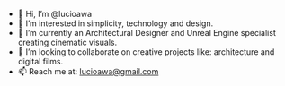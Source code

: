 - 👋 Hi, I’m @lucioawa
- 👀 I’m interested in simplicity, technology and design.
- 🌱 I’m currently an Architectural Designer and Unreal Engine specialist creating cinematic visuals.
- 💞️ I’m looking to collaborate on creative projects like: architecture and digital films.
- 📫 Reach me at: lucioawa@gmail.com 

<!---
lucioawa/lucioawa is a ✨ special ✨ repository because its `README.md` (this file) appears on your GitHub profile.
You can click the Preview link to take a look at your changes.
--->
